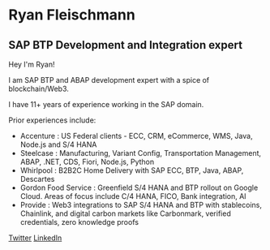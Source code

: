 # Ryan Fleischmann
## SAP BTP Development and Integration expert

Hey I'm Ryan!

I am SAP BTP and ABAP development expert with a spice of blockchain/Web3.

I have 11+ years of experience working in the SAP domain. 

Prior experiences include:
- Accenture : US Federal clients - ECC, CRM, eCommerce, WMS, Java, Node.js and S/4 HANA
- Steelcase : Manufacturing, Variant Config, Transportation Management, ABAP, .NET, CDS, Fiori, Node.js, Python
- Whirlpool : B2B2C Home Delivery with SAP ECC, BTP, Java, ABAP, Descartes
- Gordon Food Service : Greenfield S/4 HANA and BTP rollout on Google Cloud. Areas of focus include C/4 HANA, FICO, Bank integration, AI
- Provide : Web3 integrations to SAP S/4 HANA and BTP with stablecoins, Chainlink, and digital carbon markets like Carbonmark, verified credentials, zero knowledge proofs


[Twitter](https://x.com/ryfleisch)
[LinkedIn](https://www.linkedin.com/in/ryan-fleischmann-3aa59712/)
